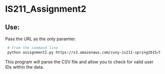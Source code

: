 # IS211_Assignment2

## Use:
Pass the URL as the only paramter.  
```sh
 # From the command line
 python assignment2.py https://s3.amazonaws.com/cuny-is211-spring2015/birthdays100.csv
```
This program will parse the CSV file and allow you to check for valid user IDs within the data. 
